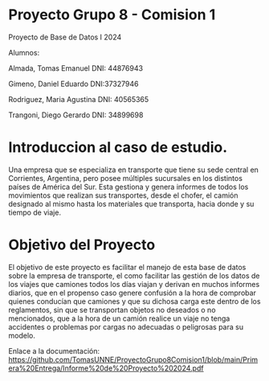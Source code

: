 # Proyecto Grupo 8 - Comision 1
Proyecto de Base de Datos I 2024

Alumnos:

Almada, Tomas Emanuel         DNI: 44876943

Gimeno, Daniel Eduardo			  DNI:37327946

Rodriguez, Maria Agustina		  DNI: 40565365

Trangoni, Diego Gerardo 			DNI: 34899698


# Introduccion al caso de estudio.

Una empresa que se especializa en transporte que tiene su sede central en Corrientes, Argentina, pero posee múltiples sucursales en los distintos países de América del Sur. Esta gestiona y genera informes de todos los movimientos que realizan sus transportes, desde el chofer, el camión designado al mismo hasta los materiales que transporta, hacia donde y su tiempo de viaje.

# Objetivo del Proyecto

El objetivo de este proyecto es facilitar el manejo de esta base de datos sobre la empresa de transporte, el como facilitar las gestión de los datos de los viajes que camiones todos los días viajan y derivan en muchos informes diarios, que en el propenso caso genere confusión a la hora de comprobar quienes conducían que camiones y que su dichosa carga este dentro de los reglamentos, sin que se transportan objetos no deseados o no mencionados, que a la hora de un camión realice un viaje no tenga accidentes o problemas por cargas no adecuadas o peligrosas para su modelo.

Enlace a la documentación: https://github.com/TomasUNNE/ProyectoGrupo8Comision1/blob/main/Primera%20Entrega/Informe%20de%20Proyecto%202024.pdf

